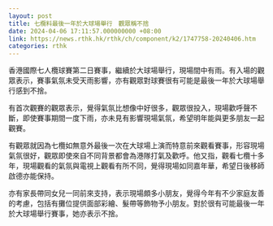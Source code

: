 ```yaml
---
layout: post
title: 七欖料最後一年於大球場舉行　觀眾稱不捨
date: 2024-04-06 17:11:57.000000000 +08:00
link: https://news.rthk.hk/rthk/ch/component/k2/1747758-20240406.htm
categories: rthk
---
```


香港國際七人欖球賽第二日賽事，繼續於大球場舉行，現場間中有雨。有入場的觀眾表示，賽事氣氛未受天雨影響，亦有觀眾對球賽很有可能是最後一年於大球場舉行感到不捨。

有首次觀賽的觀眾表示，覺得氣氛比想像中好很多，觀眾很投入，現場歡呼聲不斷，即使賽事期間一度下雨，亦未見有影響現場氣氛，希望明年能與更多朋友一起觀賽。

有觀眾就因為七欖如無意外最後一次在大球場上演而特意前來觀看賽事，形容現場氣氛很好，觀眾即使來自不同背景都會為港隊打氣及歡呼。他又指，觀看七欖十多年，現場觀看的氣氛與電視上觀看有所不同，覺得現場如同嘉年華，希望日後移師啟德亦能保持。

亦有家長帶同女兒一同前來支持，表示現場頗多小朋友，覺得今年有不少家庭友善的考慮，包括有攤位提供面部彩繪、髮帶等飾物予小朋友。對於很有可能最後一年於大球場舉行賽事，她亦表示不捨。
